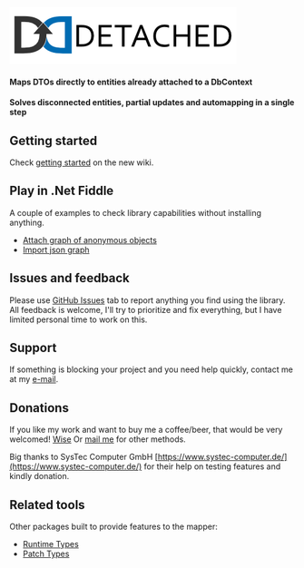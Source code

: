 ![Detached Banner](banner.png?raw=true)

#### Maps DTOs directly to entities already attached to a DbContext
#### Solves disconnected entities, partial updates and automapping in a single step

## Getting started
Check [getting started](https://github.com/leonardoporro/Detached-Mapper/wiki/Getting-Started) on the new wiki.

## Play in .Net Fiddle
A couple of examples to check library capabilities without installing anything.

- [Attach graph of anonymous objects](https://dotnetfiddle.net/l7q6wA) 
- [Import json graph](https://dotnetfiddle.net/Mn8mYU)

## Issues and feedback
Please use [GitHub Issues](https://github.com/leonardoporro/Detached-Mapper/issues) tab to report anything you find using the library.
All feedback is welcome, I'll try to prioritize and fix everything, but I have limited personal time to work on this.

## Support
If something is blocking your project and you need help quickly, contact me at my [e-mail](mailto:mail@leonardoporro.com.ar).

## Donations
If you like my work and want to buy me a coffee/beer, that would be very welcomed!
[Wise](https://wise.com/pay#yndiaJU7lFHauw0cZI1Td74rZSA)
Or [mail me](mailto:mail@leonardoporro.com.ar) for other methods.

Big thanks to SysTec Computer GmbH [https://www.systec-computer.de/](https://www.systec-computer.de/) for their help on testing features and kindly donation.

## Related tools
Other packages built to provide features to the mapper:

- [Runtime Types](https://github.com/leonardoporro/Detached-RuntimeTypes)
- [Patch Types](https://github.com/leonardoporro/Detached-PatchTypes)
